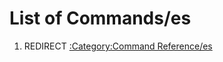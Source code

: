 # List of Commands/es

1.  REDIRECT [:Category:Command Reference/es](:Category:Command_Reference/es.md)

